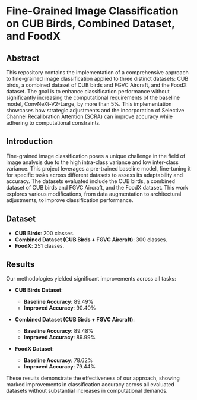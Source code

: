 # Fine-Grained Image Classification on CUB Birds, Combined Dataset, and FoodX

## Abstract
This repository contains the implementation of a comprehensive approach to fine-grained image classification applied to three distinct datasets: CUB birds, a combined dataset of CUB birds and FGVC Aircraft, and the FoodX dataset. The goal is to enhance classification performance without significantly increasing the computational requirements of the baseline model, ConvNeXt-V2-Large, by more than 5%. This implementation showcases how strategic adjustments and the incorporation of Selective Channel Recalibration Attention (SCRA) can improve accuracy while adhering to computational constraints.

## Introduction
Fine-grained image classification poses a unique challenge in the field of image analysis due to the high intra-class variance and low inter-class variance. This project leverages a pre-trained baseline model, fine-tuning it for specific tasks across different datasets to assess its adaptability and accuracy. The datasets evaluated include the CUB birds, a combined dataset of CUB birds and FGVC Aircraft, and the FoodX dataset. This work explores various modifications, from data augmentation to architectural adjustments, to improve classification performance.

## Dataset
- **CUB Birds**: 200 classes.
- **Combined Dataset (CUB Birds + FGVC Aircraft)**: 300 classes.
- **FoodX**: 251 classes.

## Results
Our methodologies yielded significant improvements across all tasks:

- **CUB Birds Dataset**:
  - **Baseline Accuracy**: 89.49%
  - **Improved Accuracy**: 90.40%

- **Combined Dataset (CUB Birds + FGVC Aircraft)**:
  - **Baseline Accuracy**: 89.48%
  - **Improved Accuracy**: 89.99%

- **FoodX Dataset**:
  - **Baseline Accuracy**: 78.62%
  - **Improved Accuracy**: 79.44%

These results demonstrate the effectiveness of our approach, showing marked improvements in classification accuracy across all evaluated datasets without substantial increases in computational demands.

